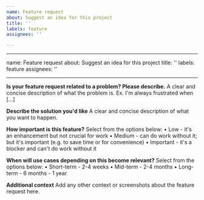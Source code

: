 ```yaml
---
name: Feature request
about: Suggest an idea for this project
title: ''
labels: feature
assignees: ''

---
```


---
name: Feature request
about: Suggest an idea for this project
title: ''
labels: feature
assignees: ''

---

**Is your feature request related to a problem? Please describe.**
A clear and concise description of what the problem is. Ex. I'm always frustrated when [...]

**Describe the solution you'd like**
A clear and concise description of what you want to happen.

**How important is this feature?** Select from the options below:
• Low - it's an enhancement but not crucial for work
• Medium - can do work without it; but it's important (e.g. to save time or for convenience)
• Important - it's a blocker and can't do work without it

**When will use cases depending on this become relevant?** Select from the options below:
• Short-term - 2-4 weeks
• Mid-term - 2-4 months
• Long-term - 6 months - 1 year

**Additional context**
Add any other context or screenshots about the feature request here.
